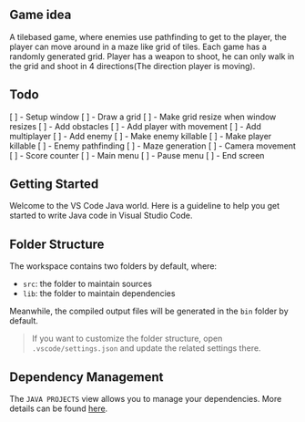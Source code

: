 ## Game idea
A tilebased game, where enemies use pathfinding to get to the player, the player can move around in a maze like grid of tiles. Each game has a randomly generated grid. Player has a weapon to shoot, he can only walk in the grid and shoot in 4 directions(The direction player is moving).


## Todo
[ ] - Setup window
[ ] - Draw a grid
[ ] - Make grid resize when window resizes
[ ] - Add obstacles
[ ] - Add player with movement
[ ] - Add multiplayer
[ ] - Add enemy
[ ] - Make enemy killable
[ ] - Make player killable
[ ] - Enemy pathfinding
[ ] - Maze generation
[ ] - Camera movement
[ ] - Score counter
[ ] - Main menu
[ ] - Pause menu
[ ] - End screen



## Getting Started

Welcome to the VS Code Java world. Here is a guideline to help you get started to write Java code in Visual Studio Code.

## Folder Structure

The workspace contains two folders by default, where:

- `src`: the folder to maintain sources
- `lib`: the folder to maintain dependencies

Meanwhile, the compiled output files will be generated in the `bin` folder by default.

> If you want to customize the folder structure, open `.vscode/settings.json` and update the related settings there.

## Dependency Management

The `JAVA PROJECTS` view allows you to manage your dependencies. More details can be found [here](https://github.com/microsoft/vscode-java-dependency#manage-dependencies).
